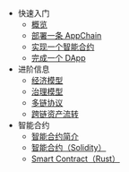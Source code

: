 - 快速入门 
    - [概览](zh-CN/quick-start/intro.md)
    - [部署一条 AppChain](zh-CN/quick-start/deploy-appchain.md)
    - [实现一个智能合约](zh-CN/quick-start/deploy-smart-contract.md)
    - [完成一个 DApp](zh-CN/quick-start/build-dapp.md)
- 进阶信息 
    - [经济模型](zh-CN/miscellaneous/economic-model.md)
    - [治理模型](zh-CN/miscellaneous/governance-model.md)
    - [多链协议](zh-CN/miscellaneous/multichain-rfc.md)
    - [跨链资产流转](zh-CN/miscellaneous/cross-chain.md)
- 智能合约 
    - [智能合约简介](zh-CN/smart-contract/intro.md)
    - [智能合约（Solidity）](zh-CN/smart-contract/solidity.md)
    - [Smart Contract（Rust）](zh-CN/smart-contract/rust.md)